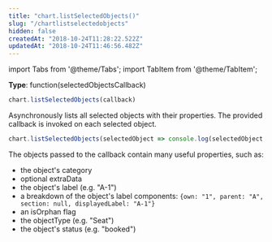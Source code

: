 ```yaml
---
title: "chart.listSelectedObjects()"
slug: "/chartlistselectedobjects"
hidden: false
createdAt: "2018-10-24T11:28:22.522Z"
updatedAt: "2018-10-24T11:46:56.482Z"
---
```


import Tabs from '@theme/Tabs';
import TabItem from '@theme/TabItem';

**Type**: function(selectedObjectsCallback)  

```javascript
chart.listSelectedObjects(callback)
```

Asynchronously lists all selected objects with their properties. The provided callback is invoked on each selected object. 

```javascript
chart.listSelectedObjects(selectedObject => console.log(selectedObject.label));
```

The objects passed to the callback contain many useful properties, such as: 

* the object's category 
* optional extraData
* the object's label (e.g. "A-1")
* a breakdown of the object's label components: `{own: "1", parent: "A", section: null, displayedLabel: "A-1"}`
* an isOrphan flag
* the objectType (e.g. "Seat")
* the object's status (e.g. "booked")
